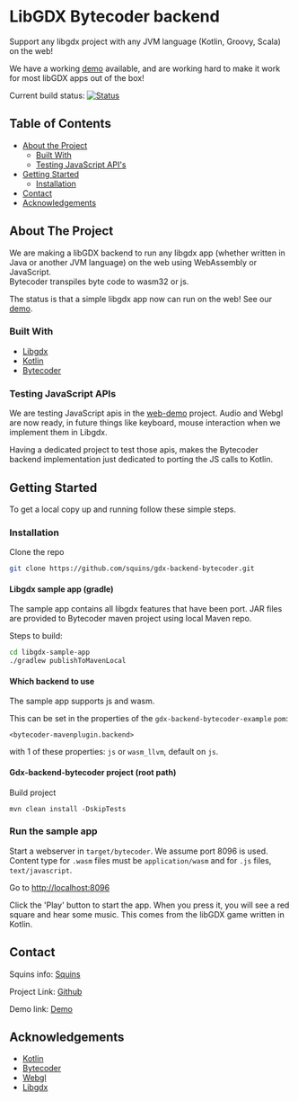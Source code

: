 # LibGDX Bytecoder backend
Support any libgdx project with any JVM language (Kotlin, Groovy, Scala) on the web!

We have a working [demo] available, and are working hard to make it work for most libGDX apps out of the box!

Current build status: [![Status](https://github.com/squins/gdx-backend-bytecoder/workflows/Build/badge.svg)](https://github.com/squins/gdx-backend-bytecoder/actions)
## Table of Contents

* [About the Project](#about-the-project)
  * [Built With](#built-with)
  * [Testing JavaScript API's](#testing-javascript-apis)
* [Getting Started](#getting-started)
  * [Installation](#installation)
* [Contact](#contact)
* [Acknowledgements](#acknowledgements)


## About The Project

We are making a libGDX backend to run any libgdx app (whether written in Java or another JVM language) on the web using WebAssembly or JavaScript.  
Bytecoder transpiles byte code to wasm32 or js. 

The status is that a simple libgdx app now can run on the web! See our [demo].

### Built With

* [Libgdx]
* [Kotlin]
* [Bytecoder]

### Testing JavaScript APIs

We are testing JavaScript apis in the [web-demo] project. Audio and Webgl are now ready, in future things like keyboard, mouse interaction when we implement them in Libgdx.

Having a dedicated project to test those apis, makes the Bytecoder backend implementation just dedicated to porting the JS calls to Kotlin.

## Getting Started

To get a local copy up and running follow these simple steps.

### Installation

Clone the repo
```sh
git clone https://github.com/squins/gdx-backend-bytecoder.git
```
#### Libgdx sample app (gradle)

The sample app contains all libgdx features that have been port. JAR files are provided to Bytecoder maven project
using local Maven repo.

Steps to build:

```sh
cd libgdx-sample-app
./gradlew publishToMavenLocal
```
#### Which backend to use
The sample app supports js and wasm.

This can be set in the properties of the `gdx-backend-bytecoder-example` `pom`:

    <bytecoder-mavenplugin.backend>
    
with 1 of these properties: `js` or `wasm_llvm`, default on `js`.

#### Gdx-backend-bytecoder project (root path)
Build project

    mvn clean install -DskipTests

### Run the sample app

Start a webserver in `target/bytecoder`. We assume port 8096 is used. Content type for `.wasm` files must be `application/wasm` and for `.js` files, `text/javascript`.

Go to <http://localhost:8096>

Click the 'Play' button to start the app. When you press it, you will see a red square and hear some music. 
This comes from the libGDX game written in Kotlin.

## Contact

Squins info: [Squins]

Project Link: [Github]

Demo link: [Demo]

## Acknowledgements

* [Kotlin]
* [Bytecoder]
* [Webgl]
* [Libgdx]

[libgdx]: https://libgdx.com/
[bytecoder]: https://github.com/mirkosertic/Bytecoder
[github]: https://github.com/squins/gdx-backend-bytecoder
[webgl]: https://developer.mozilla.org/nl/docs/Web/API/WebGL_API
[kotlin]: https://kotlinlang.org/
[squins]: https://www.squins.com/
[web-demo]: https://github.com/squins/web-demo
[demo]: https://squins.github.io/gdx-backend-bytecoder-example/
